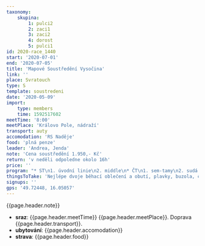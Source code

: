 ```yaml
---
taxonomy:
    skupina:
        1: pulci2
        2: zaci1
        3: zaci2
        4: dorost
        5: pulci1
id: 2020-race_1440
start: '2020-07-01'
end: '2020-07-05'
title: 'Mapové Soustředění Vysočina'
link: ''
place: Svratouch
type: S
template: soustredeni
date: '2020-05-09'
import:
    type: members
    time: 1592517602
meetTime: '8:00'
meetPlace: 'Královo Pole, nádraží'
transport: auty
accomodation: 'RS Naděje'
food: 'plná penze'
leader: 'Andrea, Jenda'
note: 'Cena soustředění 1.950,- Kč'
return: 'v neděli odpoledne okolo 16h'
price: ''
program: "* ST\n1. úvodní linie\n2. middle\n* ČT\n1. sem-tamy\n2. sudá - lichá, krátká\n* PÁ\n1. TT/vytrvalost\n2. kompenzační cv.\n* SO\n1. kombotech+odbočovák\n2. okruhy (vrstevnice+kameny)\n* NE\n1. štafety"
thingsToTake: 'Nejlépe dvoje běhací oblečení a obutí, plavky, buzola, čip'
signups: ''
gps: '49.72448, 16.05057'
---
```

{{page.header.note}}
* **sraz**: {{page.header.meetTime}} {{page.header.meetPlace}}. Doprava {{page.header.transport}}.
* **ubytování**: {{page.header.accomodation}}
* **strava**: {{page.header.food}}

